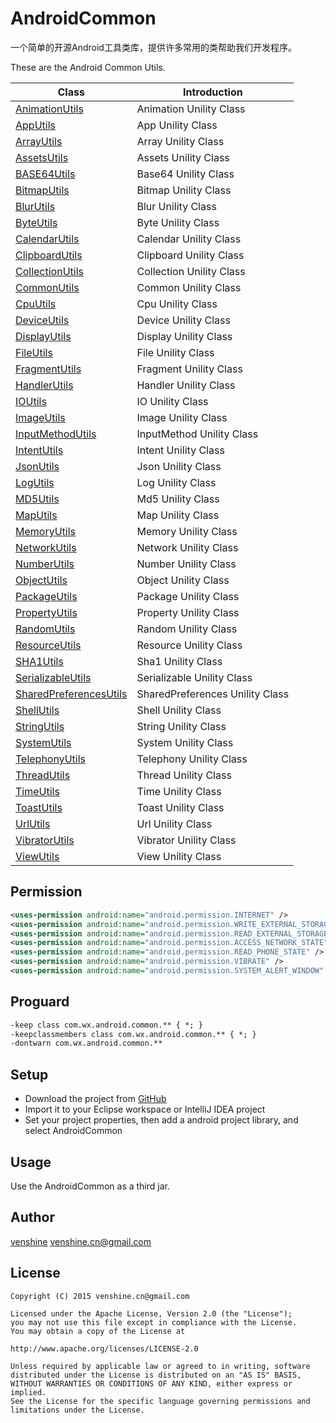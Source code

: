 AndroidCommon
==
一个简单的开源Android工具类库，提供许多常用的类帮助我们开发程序。

These are the Android Common Utils.

|Class|Introduction|
| ------ | ------------ |
|[AnimationUtils][1]|Animation Unility Class|
|[AppUtils][2]|App Unility Class|
|[ArrayUtils][3]|Array Unility Class|
|[AssetsUtils][4]|Assets Unility Class|
|[BASE64Utils][5]|Base64 Unility Class|
|[BitmapUtils][6]|Bitmap Unility Class|
|[BlurUtils][7]|Blur Unility Class|
|[ByteUtils][8]|Byte Unility Class|
|[CalendarUtils][9]|Calendar Unility Class|
|[ClipboardUtils][10]|Clipboard Unility Class|
|[CollectionUtils][11]|Collection Unility Class|
|[CommonUtils][12]|Common Unility Class|
|[CpuUtils][13]|Cpu Unility Class|
|[DeviceUtils][14]|Device Unility Class|
|[DisplayUtils][15]|Display Unility Class|
|[FileUtils][16]|File Unility Class|
|[FragmentUtils][17]|Fragment Unility Class|
|[HandlerUtils][18]|Handler Unility Class|
|[IOUtils][19]|IO Unility Class|
|[ImageUtils][20]|Image Unility Class|
|[InputMethodUtils][21]|InputMethod Unility Class|
|[IntentUtils][22]|Intent Unility Class|
|[JsonUtils][23]|Json Unility Class|
|[LogUtils][24]|Log Unility Class|
|[MD5Utils][25]|Md5 Unility Class|
|[MapUtils][26]|Map Unility Class|
|[MemoryUtils][27]|Memory Unility Class|
|[NetworkUtils][28]|Network Unility Class|
|[NumberUtils][29]|Number Unility Class|
|[ObjectUtils][30]|Object Unility Class|
|[PackageUtils][31]|Package Unility Class|
|[PropertyUtils][32]|Property Unility Class|
|[RandomUtils][33]|Random Unility Class|
|[ResourceUtils][34]|Resource Unility Class|
|[SHA1Utils][35]|Sha1 Unility Class|
|[SerializableUtils][36]|Serializable Unility Class|
|[SharedPreferencesUtils][37]|SharedPreferences Unility Class|
|[ShellUtils][38]|Shell Unility Class|
|[StringUtils][39]|String Unility Class|
|[SystemUtils][40]|System Unility Class|
|[TelephonyUtils][41]|Telephony Unility Class|
|[ThreadUtils][42]|Thread Unility Class|
|[TimeUtils][43]|Time Unility Class|
|[ToastUtils][44]|Toast Unility Class|
|[UrlUtils][45]|Url Unility Class|
|[VibratorUtils][46]|Vibrator Unility Class|
|[ViewUtils][47]|View Unility Class|

Permission
--

```xml
<uses-permission android:name="android.permission.INTERNET" />
<uses-permission android:name="android.permission.WRITE_EXTERNAL_STORAGE" />
<uses-permission android:name="android.permission.READ_EXTERNAL_STORAGE" />
<uses-permission android:name="android.permission.ACCESS_NETWORK_STATE" />
<uses-permission android:name="android.permission.READ_PHONE_STATE" />
<uses-permission android:name="android.permission.VIBRATE" />
<uses-permission android:name="android.permission.SYSTEM_ALERT_WINDOW" />
```

Proguard
--

``` xml
-keep class com.wx.android.common.** { *; }
-keepclassmembers class com.wx.android.common.** { *; }
-dontwarn com.wx.android.common.**
```

Setup
--
* Download the project from [GitHub](https://github.com/venshine/AndroidCommon.git)
* Import it to your Eclipse workspace or IntelliJ IDEA project
* Set your project properties, then add a android project library, and select AndroidCommon

Usage
--
Use the AndroidCommon as a third jar.

Author
--
[venshine][48] venshine.cn@gmail.com

License
--
    Copyright (C) 2015 venshine.cn@gmail.com

    Licensed under the Apache License, Version 2.0 (the "License");
    you may not use this file except in compliance with the License.
    You may obtain a copy of the License at
    
    http://www.apache.org/licenses/LICENSE-2.0
    
    Unless required by applicable law or agreed to in writing, software
    distributed under the License is distributed on an "AS IS" BASIS,
    WITHOUT WARRANTIES OR CONDITIONS OF ANY KIND, either express or implied.
    See the License for the specific language governing permissions and
    limitations under the License.


[1]: https://github.com/venshine/AndroidCommon/blob/master/app/src/main/java/com/wx/android/common/util/AnimationUtils.java
[2]: https://github.com/venshine/AndroidCommon/blob/master/app/src/main/java/com/wx/android/common/util/AppUtils.java
[3]: https://github.com/venshine/AndroidCommon/blob/master/app/src/main/java/com/wx/android/common/util/ArrayUtils.java
[4]: https://github.com/venshine/AndroidCommon/blob/master/app/src/main/java/com/wx/android/common/util/AssetsUtils.java
[5]: https://github.com/venshine/AndroidCommon/blob/master/app/src/main/java/com/wx/android/common/util/BASE64Utils.java
[6]: https://github.com/venshine/AndroidCommon/blob/master/app/src/main/java/com/wx/android/common/util/BitmapUtils.java
[7]: https://github.com/venshine/AndroidCommon/blob/master/app/src/main/java/com/wx/android/common/util/BlurUtils.java
[8]: https://github.com/venshine/AndroidCommon/blob/master/app/src/main/java/com/wx/android/common/util/ByteUtils.java
[9]: https://github.com/venshine/AndroidCommon/blob/master/app/src/main/java/com/wx/android/common/util/CalendarUtils.java
[10]: https://github.com/venshine/AndroidCommon/blob/master/app/src/main/java/com/wx/android/common/util/ClipboardUtils.java
[11]: https://github.com/venshine/AndroidCommon/blob/master/app/src/main/java/com/wx/android/common/util/CollectionUtils.java
[12]: https://github.com/venshine/AndroidCommon/blob/master/app/src/main/java/com/wx/android/common/util/CommonUtils.java
[13]: https://github.com/venshine/AndroidCommon/blob/master/app/src/main/java/com/wx/android/common/util/CpuUtils.java
[14]: https://github.com/venshine/AndroidCommon/blob/master/app/src/main/java/com/wx/android/common/util/DeviceUtils.java
[15]: https://github.com/venshine/AndroidCommon/blob/master/app/src/main/java/com/wx/android/common/util/DisplayUtils.java
[16]: https://github.com/venshine/AndroidCommon/blob/master/app/src/main/java/com/wx/android/common/util/FileUtils.java
[17]: https://github.com/venshine/AndroidCommon/blob/master/app/src/main/java/com/wx/android/common/util/FragmentUtils.java
[18]: https://github.com/venshine/AndroidCommon/blob/master/app/src/main/java/com/wx/android/common/util/HandlerUtils.java
[19]: https://github.com/venshine/AndroidCommon/blob/master/app/src/main/java/com/wx/android/common/util/IOUtils.java
[20]: https://github.com/venshine/AndroidCommon/blob/master/app/src/main/java/com/wx/android/common/util/ImageUtils.java
[21]: https://github.com/venshine/AndroidCommon/blob/master/app/src/main/java/com/wx/android/common/util/InputMethodUtils.java
[22]: https://github.com/venshine/AndroidCommon/blob/master/app/src/main/java/com/wx/android/common/util/IntentUtils.java
[23]: https://github.com/venshine/AndroidCommon/blob/master/app/src/main/java/com/wx/android/common/util/JsonUtils.java
[24]: https://github.com/venshine/AndroidCommon/blob/master/app/src/main/java/com/wx/android/common/util/LogUtils.java
[25]: https://github.com/venshine/AndroidCommon/blob/master/app/src/main/java/com/wx/android/common/util/MD5Utils.java
[26]: https://github.com/venshine/AndroidCommon/blob/master/app/src/main/java/com/wx/android/common/util/MapUtils.java
[27]: https://github.com/venshine/AndroidCommon/blob/master/app/src/main/java/com/wx/android/common/util/MemoryUtils.java
[28]: https://github.com/venshine/AndroidCommon/blob/master/app/src/main/java/com/wx/android/common/util/NetworkUtils.java
[29]: https://github.com/venshine/AndroidCommon/blob/master/app/src/main/java/com/wx/android/common/util/NumberUtils.java
[30]: https://github.com/venshine/AndroidCommon/blob/master/app/src/main/java/com/wx/android/common/util/ObjectUtils.java
[31]: https://github.com/venshine/AndroidCommon/blob/master/app/src/main/java/com/wx/android/common/util/PackageUtils.java
[32]: https://github.com/venshine/AndroidCommon/blob/master/app/src/main/java/com/wx/android/common/util/PropertyUtils.java
[33]: https://github.com/venshine/AndroidCommon/blob/master/app/src/main/java/com/wx/android/common/util/RandomUtils.java
[34]: https://github.com/venshine/AndroidCommon/blob/master/app/src/main/java/com/wx/android/common/util/ResourceUtils.java
[35]: https://github.com/venshine/AndroidCommon/blob/master/app/src/main/java/com/wx/android/common/util/SHA1Utils.java
[36]: https://github.com/venshine/AndroidCommon/blob/master/app/src/main/java/com/wx/android/common/util/SerializableUtils.java
[37]: https://github.com/venshine/AndroidCommon/blob/master/app/src/main/java/com/wx/android/common/util/SharedPreferencesUtils.java
[38]: https://github.com/venshine/AndroidCommon/blob/master/app/src/main/java/com/wx/android/common/util/ShellUtils.java
[39]: https://github.com/venshine/AndroidCommon/blob/master/app/src/main/java/com/wx/android/common/util/StringUtils.java
[40]: https://github.com/venshine/AndroidCommon/blob/master/app/src/main/java/com/wx/android/common/util/SystemUtils.java
[41]: https://github.com/venshine/AndroidCommon/blob/master/app/src/main/java/com/wx/android/common/util/TelephonyUtils.java
[42]: https://github.com/venshine/AndroidCommon/blob/master/app/src/main/java/com/wx/android/common/util/ThreadUtils.java
[43]: https://github.com/venshine/AndroidCommon/blob/master/app/src/main/java/com/wx/android/common/util/TimeUtils.java
[44]: https://github.com/venshine/AndroidCommon/blob/master/app/src/main/java/com/wx/android/common/util/ToastUtils.java
[45]: https://github.com/venshine/AndroidCommon/blob/master/app/src/main/java/com/wx/android/common/util/UrlUtils.java
[46]: https://github.com/venshine/AndroidCommon/blob/master/app/src/main/java/com/wx/android/common/util/VibratorUtils.java
[47]: https://github.com/venshine/AndroidCommon/blob/master/app/src/main/java/com/wx/android/common/util/ViewUtils.java
[48]: http://venshine.github.io

